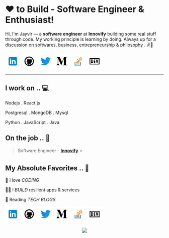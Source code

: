 

[1.1]: https://github.com/Jayvirrathi/Jayvirrathi/blob/master/assets/icons/icons8-linkedin-48.png (linkedin icon with padding)
[2.1]: https://github.com/Jayvirrathi/Jayvirrathi/blob/master/assets/icons/icons8-github-48.png (github icon with padding)
[3.1]: https://github.com/Jayvirrathi/Jayvirrathi/blob/master/assets/icons/icons8-twitter-48.png (twitter icon with padding)
[4.1]: https://github.com/Jayvirrathi/Jayvirrathi/blob/master/assets/icons/icons8-medium-new-48.png (medium icon with padding)
[5.1]: https://github.com/Jayvirrathi/Jayvirrathi/blob/master/assets/icons/icons8-stack-overflow-48.png (stackoverflow icon with padding)
[6.1]: https://github.com/Jayvirrathi/Jayvirrathi/blob/master/assets/icons/icons8-dev-48.png (dev icon with padding)

<!-- links to my social media accounts -->

[1]: https://www.linkedin.com/in/jayvirrathi
[2]: https://www.github.com/jayvirrathi
[3]: https://www.twitter.com/jayvirrathi
[4]: http://www.medium.com/@jayvirrathi
[5]: https://stackoverflow.com/users/10936378/jayvir-rathi
[6]: http://dev.to/jayvirrathi



<!-- section - intro -->

# ❤ to Build - Software Engineer & Enthusiast!


Hi, I'm Jayvir — a **software engineer** at **Innovify** building some real stuff through code. My working principle is learning by doing. Always up for a discussion on  softwares, business, entrepreneurship & philosophy . ✌💖

<!-- section - intro -->

<!-- section - social media icons -->

[![linkedin jayvirrathi][1.1]][1]
[![github jayvirrathi][2.1]][2]
[![twitter jayvirrathi][3.1]][3]
[![medium jayvirrathi][4.1]][4]
[![stackoverflow jayvir-rathi][5.1]][5]
[![dev to jayvirrathi][6.1]][6]

<!-- section - social media icons -->

 ---

<!-- section - skills -->

## I work on .. 💻

Nodejs . React.js 

Postgresql . MongoDB . Mysql

Python . JavaScript . Java

<!-- section - skills -->

<!-- section - job details -->

## On the job .. 💯

> Software Engineer - [**Innovify**](https://www.innovify.com/)  ⭐


<!-- section - job details -->


<!-- section - interests -->

## My Absolute Favorites .. 💖

🦄 I love _CODING_

👨‍💻 I _BUILD_ resilient apps & services

📰 Reading _TECH BLOGS_

<!-- section - social media icons -->

[![linkedin jayvirrathi][1.1]][1]
[![github jayvirrathi][2.1]][2]
[![twitter jayvirrathi][3.1]][3]
[![medium jayvirrathi][4.1]][4]
[![stackoverflow jayvir-rathi][5.1]][5]
[![dev to jayvirrathi][6.1]][6]

<!-- section - social media icons -->

<p align='center'>
<img align='center' src="https://visitor-badge.glitch.me/badge?page_id=Jayvirrathi.visitor-badge">
 <p/>
